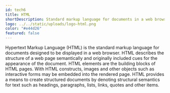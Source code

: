 ```yaml
---
id: tech6
title: HTML
shortDescription: Standard markup language for documents in a web browser.
logo: ../../static/uploads/logo-html.png
color: "#e44d26"
featured: false
---
```

Hypertext Markup Language (HTML) is the standard markup language for documents designed to be displayed in a web browser.
HTML describes the structure of a web page semantically and originally included cues for the appearance of the document.
HTML elements are the building blocks of HTML pages. With HTML constructs, images and other objects such as interactive forms may be embedded into the rendered page.
HTML provides a means to create structured documents by denoting structural semantics for text such as headings, paragraphs, lists, links, quotes and other items.